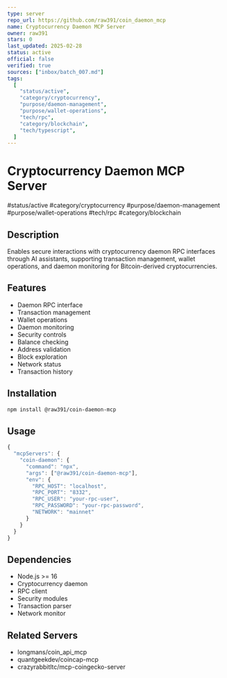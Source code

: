 ```yaml
---
type: server
repo_url: https://github.com/raw391/coin_daemon_mcp
name: Cryptocurrency Daemon MCP Server
owner: raw391
stars: 0
last_updated: 2025-02-28
status: active
official: false
verified: true
sources: ["inbox/batch_007.md"]
tags:
  [
    "status/active",
    "category/cryptocurrency",
    "purpose/daemon-management",
    "purpose/wallet-operations",
    "tech/rpc",
    "category/blockchain",
    "tech/typescript",
  ]
---
```


# Cryptocurrency Daemon MCP Server

#status/active #category/cryptocurrency #purpose/daemon-management #purpose/wallet-operations #tech/rpc #category/blockchain

## Description

Enables secure interactions with cryptocurrency daemon RPC interfaces through AI assistants, supporting transaction management, wallet operations, and daemon monitoring for Bitcoin-derived cryptocurrencies.

## Features

- Daemon RPC interface
- Transaction management
- Wallet operations
- Daemon monitoring
- Security controls
- Balance checking
- Address validation
- Block exploration
- Network status
- Transaction history

## Installation

```bash
npm install @raw391/coin-daemon-mcp
```

## Usage

```javascript
{
  "mcpServers": {
    "coin-daemon": {
      "command": "npx",
      "args": ["@raw391/coin-daemon-mcp"],
      "env": {
        "RPC_HOST": "localhost",
        "RPC_PORT": "8332",
        "RPC_USER": "your-rpc-user",
        "RPC_PASSWORD": "your-rpc-password",
        "NETWORK": "mainnet"
      }
    }
  }
}
```

## Dependencies

- Node.js >= 16
- Cryptocurrency daemon
- RPC client
- Security modules
- Transaction parser
- Network monitor

## Related Servers

- longmans/coin_api_mcp
- quantgeekdev/coincap-mcp
- crazyrabbitltc/mcp-coingecko-server
